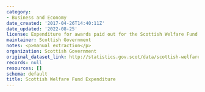 ```yaml
---
category:
- Business and Economy
date_created: '2017-04-26T14:40:11Z'
date_updated: '2022-08-25'
license: Expenditure for awards paid out for the Scottish Welfare Fund
maintainer: Scottish Government
notes: <p>manual extraction</p>
organization: Scottish Government
original_dataset_link: http://statistics.gov.scot/data/scottish-welfare-fund-expenditure
records: null
resources: []
schema: default
title: Scottish Welfare Fund Expenditure
---
```

